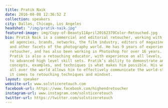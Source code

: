 ```yaml
---
title: Pratik Naik
date: 2016-08-08 12:36:52 Z
collection: speakers
city: Dallas, Chicago, Los Angeles
headshot: "/img/pratik-naik.jpg"
featured-image: img/Copy-of-Beauty11April20162370Color-Retouched.jpg
bio: Pratik Naik is a commercial and editorial retoucher, working with top photographers,
  ad agencies, brands, networks, the film industry, editors of magazines, art directors,
  and other facets of the photography world. He has 9 years of experience as a high-end
  retoucher, and has also been working in Photoshop for over 16 years. On the side,
  Pratik is also a retouching educator, with experience on all levels, from intermediate
  to advanced high level skill sets. Pratik’s ability to demonstrate and communicate
  concepts, examples, and techniques is what makes him possible. His work with clients
  all over the world allows him to effectively communicate the world-standard when
  it comes to retouching techniques and mindset.
layout: speaker
website-url: www.solsticeretouch.com
facebook-url: https://www.facebook.com/highendretoucher
instagram-url: www.instagram.com/solsticeretouch
twitter-url: https://twitter.com/solsticeretouch
---
```



